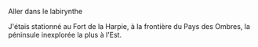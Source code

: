 Aller dans le labirynthe

J'étais stationné au Fort de la Harpie, à la frontière du Pays des Ombres, la péninsule inexplorée la plus à l'Est.